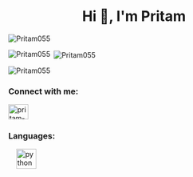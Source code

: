 
<!--
**Pritam055/pritam055** is a ✨ _special_ ✨ repository because its `README.md` (this file) appears on your GitHub profile.

Here are some ideas to get you started:

- 🔭 I’m currently working on ...
- 🌱 I’m currently learning ...
- 👯 I’m looking to collaborate on ...
- 🤔 I’m looking for help with ...
- 💬 Ask me about ...
- 📫 How to reach me: ...
- 😄 Pronouns: ...
- ⚡ Fun fact: ...
-->

###
<h1 align="center">Hi 👋, I'm Pritam</h1>

<p align="left"> <img src="https://komarev.com/ghpvc/?username=Pritam055&label=Profile%20views&color=0e75b6&style=flat" alt="Pritam055" /> </p>

<p><img align="left" src="https://github-readme-stats.vercel.app/api/top-langs?username=Pritam055&show_icons=true&locale=en&layout=compact&refresh=1" alt="Pritam055" /></p>

<p>&nbsp;<img align="center" src="https://github-readme-stats.vercel.app/api?username=Pritam055&show_icons=true&locale=en" alt="Pritam055" /></p>

<p><img align="center" src="https://github-readme-streak-stats.herokuapp.com/?user=Pritam055" alt="Pritam055" /></p>

###

<h3 align="left">Connect with me:</h3>
<p align="left">
<a href="https://linkedin.com/in/pritam-waiba-2332a51a1" target="blank"><img align="center" src="https://raw.githubusercontent.com/rahuldkjain/github-profile-readme-generator/master/src/images/icons/Social/linked-in-alt.svg" alt="pritam-waiba-2332a51a1" height="30" width="40" /></a>
</p>

###
<h3 align="left">Languages:</h3>
<div>
  <img width="12" />
  <img src="https://cdn.jsdelivr.net/gh/devicons/devicon/icons/python/python-original.svg" height="40" alt="python logo"  />
</div>
